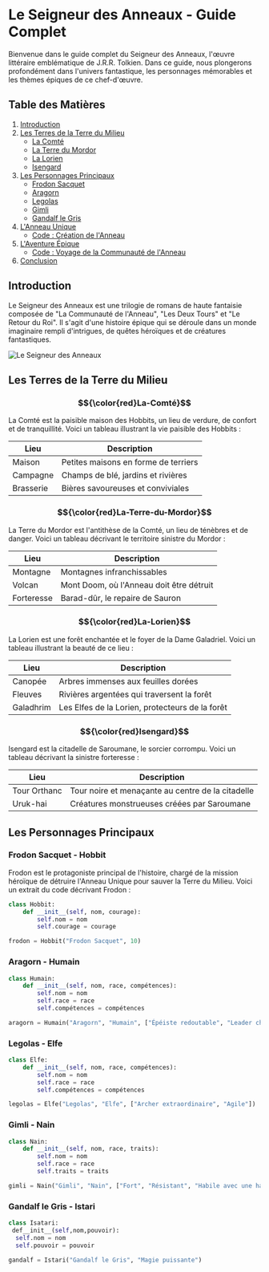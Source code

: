 # Le Seigneur des Anneaux - Guide Complet

Bienvenue dans le guide complet du Seigneur des Anneaux, l'œuvre littéraire emblématique de J.R.R. Tolkien. Dans ce guide, nous plongerons profondément dans l'univers fantastique, les personnages mémorables et les thèmes épiques de ce chef-d'œuvre.

## Table des Matières

1. [Introduction](#introduction)
2. [Les Terres de la Terre du Milieu](#les-terres-de-la-terre-du-milieu)
   - [La Comté](#la-comté)
   - [La Terre du Mordor](#la-terre-du-mordor)
   - [La Lorien](#la-lorien)
   - [Isengard](#isengard)
3. [Les Personnages Principaux](#les-personnages-principaux)
   - [Frodon Sacquet](#frodon-sacquet---hobbit)
   - [Aragorn](#aragorn---humain)
   - [Legolas](#legolas---elfe)
   - [Gimli](#gimli---nain)
   - [Gandalf le Gris](#gandalf-le-gris---istari)
4. [L'Anneau Unique](#lanneau-unique)
   - [Code : Création de l'Anneau](#code--création-de-lanneau)
5. [L'Aventure Épique](#laventure-épique)
   - [Code : Voyage de la Communauté de l'Anneau](#code--voyage-de-la-communauté-de-lanneau)
6. [Conclusion](#conclusion)

## Introduction

Le Seigneur des Anneaux est une trilogie de romans de haute fantaisie composée de "La Communauté de l'Anneau", "Les Deux Tours" et "Le Retour du Roi". Il s'agit d'une histoire épique qui se déroule dans un monde imaginaire rempli d'intrigues, de quêtes héroïques et de créatures fantastiques.

![Le Seigneur des Anneaux](lotr-image.jpg)

## Les Terres de la Terre du Milieu


### $${\color{red}La-Comté}$$


La Comté est la paisible maison des Hobbits, un lieu de verdure, de confort et de tranquillité. Voici un tableau illustrant la vie paisible des Hobbits :

| Lieu      | Description                          |
| --------- | ------------------------------------ |
| Maison    | Petites maisons en forme de terriers |
| Campagne  | Champs de blé, jardins et rivières   |
| Brasserie | Bières savoureuses et conviviales    |


### $${\color{red}La-Terre-du-Mordor}$$


La Terre du Mordor est l'antithèse de la Comté, un lieu de ténèbres et de danger. Voici un tableau décrivant le territoire sinistre du Mordor :

| Lieu       | Description                              |
| ---------- | ---------------------------------------- |
| Montagne   | Montagnes infranchissables               |
| Volcan     | Mont Doom, où l'Anneau doit être détruit |
| Forteresse | Barad-dûr, le repaire de Sauron          |


### $${\color{red}La-Lorien}$$


La Lorien est une forêt enchantée et le foyer de la Dame Galadriel. Voici un tableau illustrant la beauté de ce lieu :

| Lieu      | Description                                     |
| --------- | ----------------------------------------------- |
| Canopée   | Arbres immenses aux feuilles dorées             |
| Fleuves   | Rivières argentées qui traversent la forêt      |
| Galadhrim | Les Elfes de la Lorien, protecteurs de la forêt |


### $${\color{red}Isengard}$$

Isengard est la citadelle de Saroumane, le sorcier corrompu. Voici un tableau décrivant la sinistre forteresse :

| Lieu         | Description                                       |
| ------------ | ------------------------------------------------- |
| Tour Orthanc | Tour noire et menaçante au centre de la citadelle |
| Uruk-hai     | Créatures monstrueuses créées par Saroumane       |

## Les Personnages Principaux

### Frodon Sacquet - Hobbit

Frodon est le protagoniste principal de l'histoire, chargé de la mission héroïque de détruire l'Anneau Unique pour sauver la Terre du Milieu. Voici un extrait du code décrivant Frodon :

```python
class Hobbit:
    def __init__(self, nom, courage):
        self.nom = nom
        self.courage = courage

frodon = Hobbit("Frodon Sacquet", 10)
```

### Aragorn - Humain

```python
class Humain:
    def __init__(self, nom, race, compétences):
        self.nom = nom
        self.race = race
        self.compétences = compétences

aragorn = Humain("Aragorn", "Humain", ["Épéiste redoutable", "Leader charismatique"])
```

### Legolas - Elfe

```python
class Elfe:
    def __init__(self, nom, race, compétences):
        self.nom = nom
        self.race = race
        self.compétences = compétences

legolas = Elfe("Legolas", "Elfe", ["Archer extraordinaire", "Agile"])
```

### Gimli - Nain

```python
class Nain:
    def __init__(self, nom, race, traits):
        self.nom = nom
        self.race = race
        self.traits = traits

gimli = Nain("Gimli", "Nain", ["Fort", "Résistant", "Habile avec une hache"])
```

### Gandalf le Gris - Istari

```python
class Isatari:
 def__init__(self,nom,pouvoir):
  self.nom = nom
  self.pouvoir = pouvoir

gandalf = Istari("Gandalf le Gris", "Magie puissante")
```
